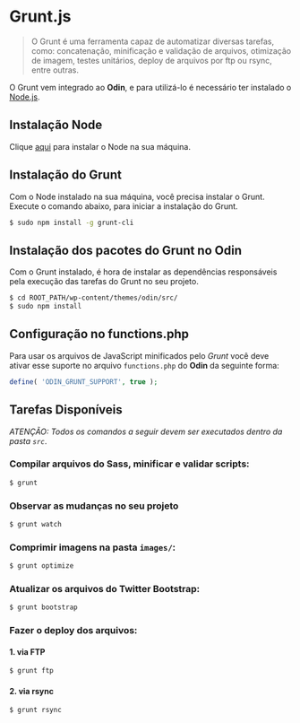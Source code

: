 # Grunt.js #
> O Grunt é uma ferramenta capaz de automatizar diversas tarefas, como: concatenação, minificação e validação de arquivos, otimização de imagem, testes unitários, deploy de arquivos por ftp ou rsync, entre outras.

O Grunt vem integrado ao **Odin**, e para utilizá-lo é necessário ter instalado o [Node.js](http://nodejs.org/).

## Instalação Node ##

Clique [aqui](https://github.com/joyent/node/wiki/Installing-Node.js-via-package-manager) para instalar o Node na sua máquina.

## Instalação do Grunt ##

Com o Node instalado na sua máquina, você precisa instalar o Grunt. Execute o comando abaixo, para iniciar a instalação do Grunt.

```bash
$ sudo npm install -g grunt-cli
```

## Instalação dos pacotes do Grunt no Odin ##

Com o Grunt instalado, é hora de instalar as dependências responsáveis pela execução das tarefas do Grunt no seu projeto.

```bash
$ cd ROOT_PATH/wp-content/themes/odin/src/
$ sudo npm install
```

## Configuração no functions.php ##

Para usar os arquivos de JavaScript minificados pelo *Grunt* você deve ativar esse suporte no arquivo `functions.php` do **Odin** da seguinte forma:

```php
define( 'ODIN_GRUNT_SUPPORT', true );
```

## Tarefas Disponíveis ##

*ATENÇÃO: Todos os comandos a seguir devem ser executados dentro da pasta `src`*.

### Compilar arquivos do Sass, minificar e validar scripts: ###

```bash
$ grunt
```

### Observar as mudanças no seu projeto ###

```bash
$ grunt watch
```

### Comprimir imagens na pasta `images/`: ###

```bash
$ grunt optimize
```

### Atualizar os arquivos do Twitter Bootstrap: ###

```bash
$ grunt bootstrap
```

### Fazer o deploy dos arquivos: ###

#### 1. via FTP ####

```bash
$ grunt ftp
```

#### 2. via rsync ####

```bash
$ grunt rsync
```

